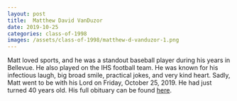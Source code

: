 ```yaml
---
layout: post
title:  Matthew David VanDuzor
date: 2019-10-25
categories: class-of-1998
images: /assets/class-of-1998/matthew-d-vanduzor-1.png 
---
```

Matt loved sports, and he was a standout baseball player during his years in Bellevue. He also played on the IHS football team. He was known for his infectious laugh, big broad smile, practical jokes, and very kind heart. Sadly, Matt went to be with his Lord on Friday, October 25, 2019. He had just turned 40 years old. His full obituary can be found [here](https://tinyurl.com/ux92b7r).
